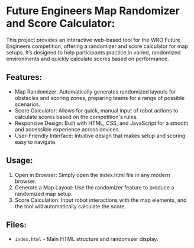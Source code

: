 # Future Engineers Map Randomizer and Score Calculator:

This project provides an interactive web-based tool for the WRO Future Engineers competition, offering a randomizer and score calculator for map setups. It’s designed to help participants practice in varied, randomized environments and quickly calculate scores based on performance.

## Features:
- Map Randomizer: Automatically generates randomized layouts for obstacles and scoring zones, preparing teams for a range of possible scenarios.
- Score Calculator: Allows for quick, manual input of robot actions to calculate scores based on the competition's rules.
- Responsive Design: Built with HTML, CSS, and JavaScript for a smooth and accessible experience across devices.
- User-Friendly Interface: Intuitive design that makes setup and scoring easy to navigate.

## Usage:
1) Open in Browser: Simply open the index.html file in any modern browser.
2) Generate a Map Layout: Use the randomizer feature to produce a randomized map setup.
3) Score Calculation: Input robot interactions with the map elements, and the tool will automatically calculate the score.

## Files:
- `index.html` - Main HTML structure and randomizer display.
